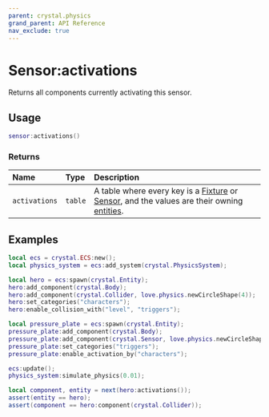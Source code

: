 ```yaml
---
parent: crystal.physics
grand_parent: API Reference
nav_exclude: true
---
```


# Sensor:activations

Returns all components currently activating this sensor.

## Usage

```lua
sensor:activations()
```

### Returns

| Name          | Type    | Description                                                                                                                               |
| :------------ | :------ | :---------------------------------------------------------------------------------------------------------------------------------------- |
| `activations` | `table` | A table where every key is a [Fixture](fixture) or [Sensor](sensor), and the values are their owning [entities](/crystal/api/ecs/entity). |

## Examples

```lua
local ecs = crystal.ECS:new();
local physics_system = ecs:add_system(crystal.PhysicsSystem);

local hero = ecs:spawn(crystal.Entity);
hero:add_component(crystal.Body);
hero:add_component(crystal.Collider, love.physics.newCircleShape(4));
hero:set_categories("characters");
hero:enable_collision_with("level", "triggers");

local pressure_plate = ecs:spawn(crystal.Entity);
pressure_plate:add_component(crystal.Body);
pressure_plate:add_component(crystal.Sensor, love.physics.newCircleShape(8));
pressure_plate:set_categories("triggers");
pressure_plate:enable_activation_by("characters");

ecs:update();
physics_system:simulate_physics(0.01);

local component, entity = next(hero:activations());
assert(entity == hero);
assert(component == hero:component(crystal.Collider));
```
